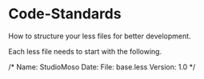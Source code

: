 # Code-Standards

How to structure your less files for better development.

Each less file needs to start with the following.

/*
	Name: StudioMoso
	Date: 
	File: base.less
	Version: 1.0
*/
